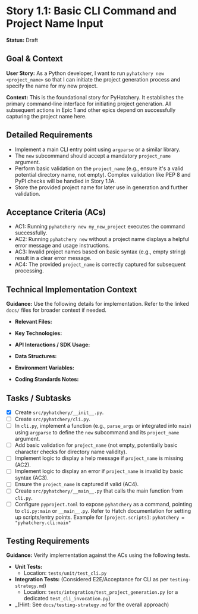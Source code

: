 # Story 1.1: Basic CLI Command and Project Name Input

**Status:** Draft

## Goal & Context

**User Story:** As a Python developer, I want to run `pyhatchery new <project_name>` so that I can initiate the project generation process and specify the name for my new project.

**Context:** This is the foundational story for PyHatchery. It establishes the primary command-line interface for initiating project generation. All subsequent actions in Epic 1 and other epics depend on successfully capturing the project name here.

## Detailed Requirements

- Implement a main CLI entry point using `argparse` or a similar library.
- The `new` subcommand should accept a mandatory `project_name` argument.
- Perform basic validation on the `project_name` (e.g., ensure it's a valid potential directory name, not empty). Complex validation like PEP 8 and PyPI checks will be handled in Story 1.1A.
- Store the provided project name for later use in generation and further validation.

## Acceptance Criteria (ACs)

- AC1: Running `pyhatchery new my_new_project` executes the command successfully.
- AC2: Running `pyhatchery new` without a project name displays a helpful error message and usage instructions.
- AC3: Invalid project names based on basic syntax (e.g., empty string) result in a clear error message.
- AC4: The provided `project_name` is correctly captured for subsequent processing.

## Technical Implementation Context

**Guidance:** Use the following details for implementation. Refer to the linked `docs/` files for broader context if needed.

- **Relevant Files:**

- **Key Technologies:**

- **API Interactions / SDK Usage:**

- **Data Structures:**

- **Environment Variables:**

- **Coding Standards Notes:**

## Tasks / Subtasks

- [x] Create `src/pyhatchery/__init__.py`.
- [ ] Create `src/pyhatchery/cli.py`.
- [ ] In `cli.py`, implement a function (e.g., `parse_args` or integrated into `main`) using `argparse` to define the `new` subcommand and its `project_name` argument.
- [ ] Add basic validation for `project_name` (not empty, potentially basic character checks for directory name validity).
- [ ] Implement logic to display a help message if `project_name` is missing (AC2).
- [ ] Implement logic to display an error if `project_name` is invalid by basic syntax (AC3).
- [ ] Ensure the `project_name` is captured if valid (AC4).
- [ ] Create `src/pyhatchery/__main__.py` that calls the main function from `cli.py`.
- [ ] Configure `pyproject.toml` to expose `pyhatchery` as a command, pointing to `cli.py:main` or `__main__.py`. Refer to Hatch documentation for setting up scripts/entry points. Example for `[project.scripts]`: `pyhatchery = "pyhatchery.cli:main"`

## Testing Requirements

**Guidance:** Verify implementation against the ACs using the following tests.

- **Unit Tests:**
  - Location: `tests/unit/test_cli.py`
- **Integration Tests:** (Considered E2E/Acceptance for CLI as per `testing-strategy.md`)
  - Location: `tests/integration/test_project_generation.py` (or a dedicated `test_cli_invocation.py`)
- _(Hint: See `docs/testing-strategy.md` for the overall approach)
